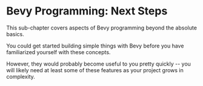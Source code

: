 # Bevy Programming: Next Steps

This sub-chapter covers aspects of Bevy programming beyond the absolute basics.

You could get started building simple things with Bevy before you have
familiarized yourself with these concepts.

However, they would probably become useful to you pretty quickly -- you will
likely need at least some of these features as your project grows in complexity.
